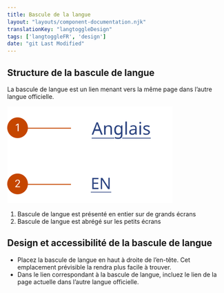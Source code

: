 ```yaml
---
title: Bascule de la langue
layout: "layouts/component-documentation.njk"
translationKey: "langtoggleDesign"
tags: ['langtoggleFR', 'design']
date: "git Last Modified"
---
```


## Structure de la bascule de langue

La bascule de langue est un lien menant vers la même page dans l’autre langue officielle.

<img class="b-sm b-default p-400" src="/images/fr/components/anatomy/gcds-lang-toggle-anatomy.svg" alt="Sur les grands écrans, un lien « English ». Sur les plus petits écrans, un lien abrégé « EN »."/>

1. Bascule de langue est présenté en entier sur de grands écrans
2. Bascule de langue est abrégé sur les petits écrans

## Design et accessibilité de la bascule de langue

- Placez la bascule de langue en haut à droite de l’en-tête. Cet emplacement prévisible la rendra plus facile à trouver.
- Dans le lien correspondant à la bascule de langue, incluez le lien de la page actuelle dans l’autre langue officielle.
